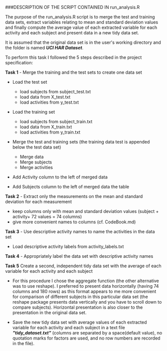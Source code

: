###DESCRIPTION OF THE SCRIPT CONTAINED IN run_analysis.R

The purpose of the run_analysis.R script is to merge the test and training data sets, extract variables relating to mean and standard deviation values and finally compute the average value of each extracted variable for each activity and each subject and present data in a new tidy data set. 


It is assumed that the original data set is in the user's working directory and the folder is named ***UCI HAR Dataset***.

To perform this task I followed the 5 steps described in the project specification:


**Task 1** - Merge the training and the test sets to create one data set
* Load the test set
	+ load subjects from subject_test.txt
	+ load data from X_test.txt
	+ load activities from y_test.txt

* Load the training set
	+ load subjects from subject_train.txt
	+ load data from X_train.txt
	+ load activities from y_train.txt

* Merge the test and training sets (the training data test is appended below the test data set)
	+ Merge data
	+ Merge subjects
	+ Merge activities

* Add Activity column to the left of merged data
* Add Subjects column to the left of merged data
 the table
	 
**Task 2** - Extract only the measurements on the mean and standard deviation for each measurement

* keep columns only with mean and standard deviation  values (subject + activity+ 72 values = 74 columns)
* give more convenient names to columns (cf. CodeBook.md)

**Task 3** - Use descriptive activity names to name the activities in the data set

* Load descriptive activity labels from activity_labels.txt


**Task 4** - Appropriately label the data set with descriptive activity names

**Task 5** Create a second, independent tidy data set with the average of each variable for each activity and each subject

* For this procedure I chose the aggregate function (the other alternative was to use reshape). I preferred to present data horizontally (having 74 columns and 180 rows) as this format appears to me more convenient for comparison of different subjects in this particular data set (the reshape package presents data vertically and you have to scroll down to compare subjects). Horizontal presentation is also closer to the presentation in the original data set.

* Save the new tidy data set with average values of each extracted variable for each activity and each subject in a text file ***"tidy_dataset.txt"*** (columns are separated by a space(default value), no quotation marks for factors are used, and no row numbers are recorded in the file).